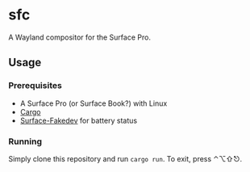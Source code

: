 # sfc
A Wayland compositor for the Surface Pro.

## Usage
### Prerequisites
- A Surface Pro (or Surface Book?) with Linux
- [Cargo](https://www.rust-lang.org)
- [Surface-Fakedev](https://github.com/calvous/Surface-Fakedev) for battery status

### Running
Simply clone this repository and run `cargo run`.
To exit, press ⌃⌥⇧⎋.